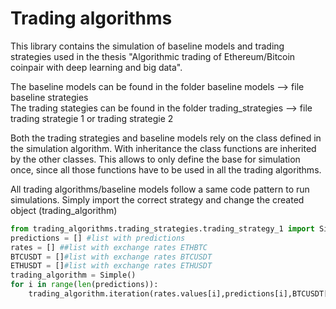 # Trading algorithms

This library contains the simulation of baseline models and trading strategies used in the thesis
"Algorithmic trading of Ethereum/Bitcoin coinpair with deep learning and big data". <br> 

The baseline models can be found in the folder baseline models --> file baseline strategies <br> 
The trading stategies can be found in the folder trading_strategies --> file trading strategie 1 or 
trading strategie 2 <br> 

Both the trading strategies and baseline models rely on the class defined in the simulation algorithm.
With inheritance the class functions are inherited by the other classes. This allows to only define the base
for simulation once, since all those functions have to be used in all the trading algorithms. <br> 



All trading algorithms/baseline models follow a same code pattern to run simulations. Simply import the
correct strategy and change the created object (trading_algorithm)
```python
from trading_algorithms.trading_strategies.trading_strategy_1 import Simple
predictions = [] #list with predictions 
rates = [] ##list with exchange rates ETHBTC 
BTCUSDT = []#list with exchange rates BTCUSDT 
ETHUSDT = []#list with exchange rates ETHUSDT 
trading_algorithm = Simple() 
for i in range(len(predictions)): 
    trading_algorithm.iteration(rates.values[i],predictions[i],BTCUSDT[i],ETHUSDT[i])

```
